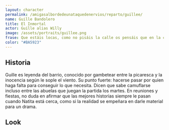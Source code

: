 ```yaml
---
layout: character
permalink: /amigasalbordedeunataquedenervios/reparto/guillee/
name: Guille Bandolero
title: El Inmortal
actor: Guille alias Willy 
image: /assets/portraits/guillee.png
frase: Que estáis locas, como no pisáis la calle os pensáis que en la calle pasan cosas.
color: "#BA5923"
---
```


## Historia

Guille es leyenda del barrio, conocido por gambetear entre la picaresca y la inocencia según le sople el viento. Su punto fuerte: hacerse pasar por quien haga falta para conseguir lo que necesita. Dicen que sabe camuflarse incluso entre las abuelas que juegan la partida los martes. En reuniones y fiestas, no duda en afirmar que las mejores historias siempre le pasan cuando Natita está cerca, como si la realidad se empeñara en darle material para un drama.

## Look

